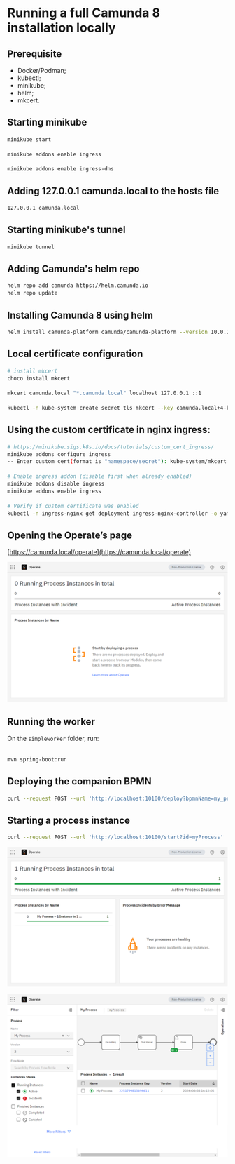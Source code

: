 # Running a full Camunda 8 installation locally

## Prerequisite

- Docker/Podman;
- kubectl;
- minikube;
- helm;
- mkcert.

## Starting minikube

```bash
minikube start

minikube addons enable ingress

minikube addons enable ingress-dns
```

## Adding 127.0.0.1 camunda.local to the hosts file

```bash
127.0.0.1 camunda.local
```

## Starting minikube's tunnel

```bash
minikube tunnel
```

## Adding Camunda's helm repo

```bash
helm repo add camunda https://helm.camunda.io
helm repo update
```

## Installing Camunda 8 using helm

```bash
helm install camunda-platform camunda/camunda-platform --version 10.0.2 -f helm/camunda-platform-core-kind-values.yaml
```

## Local certificate configuration

```bash
# install mkcert
choco install mkcert

mkcert camunda.local "*.camunda.local" localhost 127.0.0.1 ::1

kubectl -n kube-system create secret tls mkcert --key camunda.local+4-key.pem --cert camunda.local+4.pem
```

## Using the custom certificate in nginx ingress:

```bash
# https://minikube.sigs.k8s.io/docs/tutorials/custom_cert_ingress/
minikube addons configure ingress
-- Enter custom cert(format is "namespace/secret"): kube-system/mkcert

# Enable ingress addon (disable first when already enabled)
minikube addons disable ingress
minikube addons enable ingress

# Verify if custom certificate was enabled
kubectl -n ingress-nginx get deployment ingress-nginx-controller -o yaml | grep "kube-system" - --default-ssl-certificate=kube-system/mkcert
```

## Opening the Operate’s page

[https://camunda.local/operate](https://camunda.local/operate)

![Operate](images/operate.png)

## Running the worker

On the `simpleworker` folder, run:

```bash

mvn spring-boot:run
```

## Deploying the companion BPMN

```bash
curl --request POST --url 'http://localhost:10100/deploy?bpmnName=my_process.bpmn'
```

## Starting a process instance

```bash
curl --request POST --url 'http://localhost:10100/start?id=myProcess'
```

![Operate](images/operate-2.png)

![Operate](images/operate-3.png)
